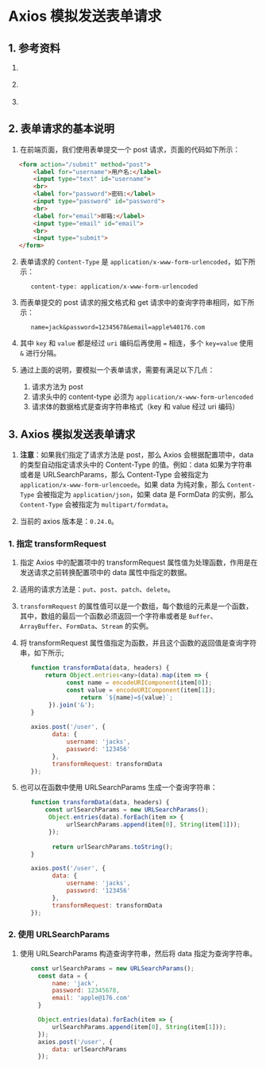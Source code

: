 # Axios 模拟发送表单请求

## 1. 参考资料

1. []()

2. []()

3. []()

## 2. 表单请求的基本说明

1. 在前端页面，我们使用表单提交一个 post 请求，页面的代码如下所示：
```html
   <form action="/submit" method="post">
       <label for="username">用户名:</label>
       <input type="text" id="username">
       <br>
       <label for="password">密码:</label>
       <input type="password" id="password">
       <br>
       <label for="email">邮箱:</label>
       <input type="email" id="email">
       <br>
       <input type="submit">
   </form>
```
2. 表单请求的 `Content-Type` 是 `application/x-www-form-urlencoded`，如下所示：
   ```
      content-type: application/x-www-form-urlencoded
   ```
3. 而表单提交的 post 请求的报文格式和 get 请求中的查询字符串相同，如下所示：
   ```
      name=jack&password=12345678&email=apple%40176.com
   ```
4. 其中 `key` 和 `value` 都是经过 `uri` 编码后再使用 `=` 相连，多个 `key=value` 使用 `&` 进行分隔。

5. 通过上面的说明，要模拟一个表单请求，需要有满足以下几点：
   1. 请求方法为 post
   2. 请求头中的 content-type 必须为 `application/x-www-form-urlencoded`
   3. 请求体的数据格式是查询字符串格式（key 和 value 经过 uri 编码）

## 3. Axios 模拟发送表单请求

1. **注意**：如果我们指定了请求方法是 post，那么 Axios 会根据配置项中，data 的类型自动指定请求头中的 Content-Type 的值。例如：data 如果为字符串或者是 URLSearchParams，那么 Content-Type 会被指定为 `application/x-www-form-urlencoede`。如果 data 为纯对象，那么 `Content-Type` 会被指定为 `application/json`，如果 data 是 FormData 的实例，那么 `Content-Type` 会被指定为 `multipart/formdata`。

2. 当前的 axios 版本是：`0.24.0`。

### 1. 指定 transformRequest
 
1. 指定 Axios 中的配置项中的 transformRequest 属性值为处理函数，作用是在发送请求之前转换配置项中的 data 属性中指定的数据。

2. 适用的请求方法是：`put`、`post`、`patch`、`delete`。

3. `transformRequest` 的属性值可以是一个数组，每个数组的元素是一个函数，其中，数组的最后一个函数必须返回一个字符串或者是 `Buffer`、`ArrayBuffer`、`FormData`、`Stream` 的实例。

4. 将 transformRequest 属性值指定为函数，并且这个函数的返回值是查询字符串，如下所示;
   ```js
      function transformData(data, headers) {
          return Object.entries<any>(data).map(item => {
                const name = encodeURIComponent(item[0]);
                const value = encodeURIComponent(item[1]);
                    return `${name}=${value}`;
           }).join('&');
      }
      
      axios.post('/user', {
            data: {
                username: 'jacks',
                password: '123456'
            },
            transformRequest: transformData
      });
   ```
5. 也可以在函数中使用 URLSearchParams 生成一个查询字符串：
   ```js
      function transformData(data, headers) {
          const urlSearchParams = new URLSearchParams();
           Object.entries(data).forEach(item => {
                urlSearchParams.append(item[0], String(item[1]));
           });
           
            return urlSearchParams.toString();
      }
   
      axios.post('/user', {
            data: {
                username: 'jacks',
                password: '123456'
            },
            transformRequest: transformData
      });
   ```
### 2. 使用 URLSearchParams

1. 使用 URLSearchParams 构造查询字符串，然后将 data 指定为查询字符串。
   ```js
      const urlSearchParams = new URLSearchParams();
        const data = {
            name: 'jack',
            password: 12345678,
            email: 'apple@176.com'
        }

        Object.entries(data).forEach(item => {
            urlSearchParams.append(item[0], String(item[1]));
        });
        axios.post('/user', {
            data: urlSearchParams
        });
   ```
        


